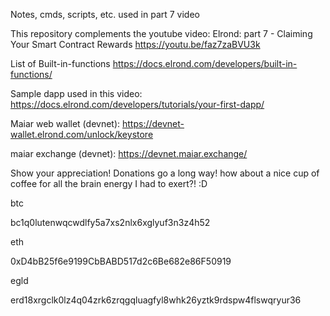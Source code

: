 Notes, cmds, scripts, etc. used in part 7 video

This repository complements the youtube video:
Elrond: part 7 - Claiming Your Smart Contract Rewards
https://youtu.be/faz7zaBVU3k

List of Built-in-functions
https://docs.elrond.com/developers/built-in-functions/

Sample dapp used in this video:
https://docs.elrond.com/developers/tutorials/your-first-dapp/

Maiar web wallet (devnet):
https://devnet-wallet.elrond.com/unlock/keystore

maiar exchange (devnet):
https://devnet.maiar.exchange/

Show your appreciation! Donations go a long way! how about a nice cup of coffee for all the brain energy I had to exert?! :D 

btc

bc1q0lutenwqcwdlfy5a7xs2nlx6xglyuf3n3z4h52

eth

0xD4bB25f6e9199CbBABD517d2c6Be682e86F50919

egld

erd18xrgclk0lz4q04zrk6zrqgqluagfyl8whk26yztk9rdspw4flswqryur36
